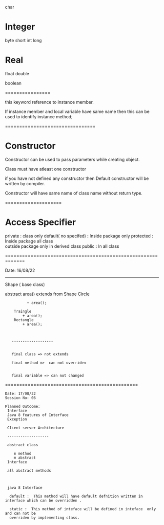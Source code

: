 
char 

Integer
======
byte
short 
int 
long 

Real 
=====

float 
double


boolean 


================


this keyword reference  to instance  member.

If instance member and local variable have same name then this can be used to identify instance method;

================================

Constructor
=========

Constructor can be used to pass parameters  while creating object.

Class must have atleast one constructor

if you have not defined any constructor then Default constructor will be written by compiler.

Constructor will have same name of class name without return type. 


====================

Access Specifier
====================

private : class only 
default( no specifed)  : Inside package only 
protected : Inside package  all class  
			outside package only in derived class 
public : In all class 



=============================================================

Date: 16/08/22

------------------------------------

Shape ( base class)
   
   abstract area()
 extends from Shape 
		 Circle
		 
		      + area();
		
		Traingle
		    + area();
		Rectangle
            + area();
            
       
       
       -------------------
       
       
       final class => not extends
       
       final method =>  can not overriden 
       
       
       final variable => can not changed 
       
            

===============================================

	Date: 17/08/22
	Session No: 03

	Planned Outcome: 
     Interface 
     Java 8 features of Interface
     Exception 
     
     Client server Architecture 
     
     -------------------
     
     abstract class
     
        n method 
        m abstract 
     Interface 
     
     all abstract methods
     
     
     
     java 8 Interface 
     
      default :  This method will have default defnition written in interface which can be overridden .
      
      static :  This method of inteface will be defined in inteface  only and can not be 
      overriden by implementing class. 
      
      
      
     
     







